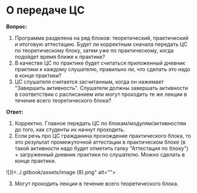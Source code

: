 # О передаче ЦС

**Вопрос:**

1. Программа разделена на ряд блоков: теоретический, практический и итоговую аттестацию. Будет ли корректным сначала передать ЦС по теоретическому блоку, затем уже по практическому, когда подойдет время ближе к практике?&#x20;
2. В качестве ЦС по практике будет считаться приложенный дневник практики к каждому слушателю, правильно ли, что сделать это надо в конце практики?
3. ЦС слушателя считается засчитанным, когда он нажимает "Завершить активность". Слушатели должны завершать активности в соответствии с расписанием или могут проходить те же лекции в течение всего теоретического блока?

**Ответ:**

1. Корректно. Главное передать ЦС по блокам/модулям/активностям до того, как студенты их начнут проходить.
2. Если речь про ЦС гражданина прохождение практического блока, то это результат промежуточной аттестации в практическом блоке (в такой активности надо будет отметить галку "Аттестация по блоку") + загруженный дневник практики по слушателю. Можно сделать в конце практики.

![](<../.gitbook/assets/image (8).png" alt=""><figcaption></figcaption></figure>

3. Могут проходить лекции в течение всего теоретического блока.

